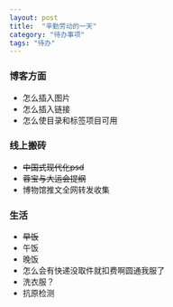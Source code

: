 ```yaml
---
layout: post
title:  "辛勤劳动的一天"
category: "待办事项"
tags: "待办"
---
```


### 博客方面
- 怎么插入图片
- 怎么插入链接
- 怎么使目录和标签项目可用

### 线上搬砖
- ~~中国式现代化psd~~
- ~~蓉宝与大运会提纲~~
- 博物馆推文全网转发收集

### 生活
- ~~早饭~~
- 午饭
- 晚饭
- 怎么会有快递没取件就扣费啊圆通我服了
- 洗衣服？
- 抗原检测
